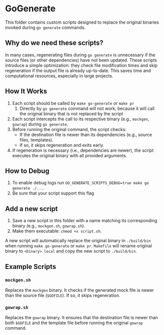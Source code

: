 # GoGenerate

This folder contains custom scripts designed to replace the original binaries invoked during `go generate` commands. 

## Why do we need these scripts?

In many cases, regenerating files during `go generate` is unnecessary if the source files (or other dependencies) have not been updated. 
These scripts introduce a simple optimization: they check file modification times and skip regeneration if the output file is already up-to-date. 
This saves time and computational resources, especially in large projects.

## How It Works

1. Each script should be called by `make go-generate` or `make pr`
   1. Directly by `go generate` command will not work, because it will call the original binary that is not replaced by the script
2. Each script intercepts the call to its respective binary (e.g., `mockgen`, `gowrap`) during `go generate`.
3. Before running the original command, the script checks:
    - If the destination file is newer than its dependencies (e.g., source files, templates).
    - If so, it skips regeneration and exits early.
4. If regeneration is necessary (i.e., dependencies are newer), the script executes the original binary with all provided arguments.

## How to Debug
1. To enable debug logs run `GO_GENERATE_SCRIPTS_DEBUG=true make go generate ./...`.
2. Be sure that your script support this flag

## Add a new script

1. Save a new script in this folder with a name matching its corresponding binary (e.g., `mockgen.sh`, `gowrap.sh`).
2. Make them executable: `chmod +x script.sh`.

A new script will automatically replace the original binary in `./build/bin` when running `make go-generate` or `make pr`. 
`Makefile` will rename original binary to `<binary>.local` and copy the new script to `./build/bin`.

## Example Scripts

### `mockgen.sh`
Replaces the `mockgen` binary. It checks if the generated mock file is newer than the source file (`$GOFILE`). If so, it skips regeneration.

### `gowrap.sh`
Replaces the `gowrap` binary. It ensures that the destination file is newer than both `$GOFILE` and the template file before running the original `gowrap` command.
